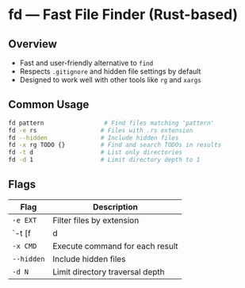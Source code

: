 # fd — Fast File Finder (Rust-based)

## Overview
- Fast and user-friendly alternative to `find`
- Respects `.gitignore` and hidden file settings by default
- Designed to work well with other tools like `rg` and `xargs`

## Common Usage

```bash
fd pattern                 # Find files matching 'pattern'
fd -e rs                  # Files with .rs extension
fd --hidden               # Include hidden files
fd -x rg TODO {}          # Find and search TODOs in results
fd -t d                   # List only directories
fd -d 1                   # Limit directory depth to 1
```

## Flags

| Flag           | Description                            |
|----------------|----------------------------------------|
| `-e EXT`       | Filter files by extension              |
| `-t [f|d|l]`   | Filter type: file, directory, symlink  |
| `-x CMD`       | Execute command for each result        |
| `--hidden`     | Include hidden files                   |
| `-d N`         | Limit directory traversal depth        |
